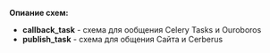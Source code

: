 **Опиание схем:**

* **callback_task** - схема для ообщения Celery Tasks и Ouroboros
* **publish_task** - схема для общения Сайта и Cerberus
